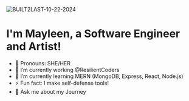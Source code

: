 


![BUILT2LAST-10-22-2024](https://github.com/user-attachments/assets/03bdfe7f-63db-44f7-8e0b-d0015c8379d6)



<h1>I'm Mayleen, a Software Engineer and Artist!</h1>

- 🎀 Pronouns: SHE/HER
- 🔭 I’m currently working @ResilientCoders
- 🌱 I’m currently learning MERN (MongoDB, Express, React, Node.js)
- ⚡ Fun fact: I make self-defense tools! 
- 💬 Ask me about my Journey



<!-- - 📫 How to reach me: Linkedin, or Email! -->

